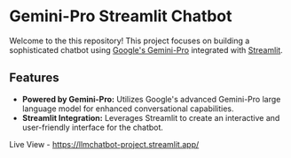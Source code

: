 # Gemini-Pro Streamlit Chatbot

Welcome to the this repository! This project focuses on building a sophisticated chatbot using [Google's Gemini-Pro](https://cloud.google.com/vertex-ai/docs/generative-ai) integrated with [Streamlit](https://streamlit.io/).

## Features

- **Powered by Gemini-Pro:** Utilizes Google's advanced Gemini-Pro large language model for enhanced conversational capabilities.
- **Streamlit Integration:** Leverages Streamlit to create an interactive and user-friendly interface for the chatbot.


Live View - https://llmchatbot-project.streamlit.app/
